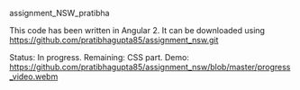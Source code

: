 assignment_NSW_pratibha

This code has been written in Angular 2. It can be downloaded using https://github.com/pratibhagupta85/assignment_nsw.git

Status: In progress. Remaining: CSS part. Demo: https://github.com/pratibhagupta85/assignment_nsw/blob/master/progress_video.webm
